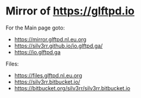 # Mirror of https://glftpd.io

For the Main page goto:

- https://mirror.glftpd.nl.eu.org
- https://silv3rr.github.io/io.glftpd.ga/
- https://io.glftpd.ga

Files: 

- https://files.glftpd.nl.eu.org
- https://silv3rr.bitbucket.io/
- https://bitbucket.org/silv3rr/silv3rr.bitbucket.io 
